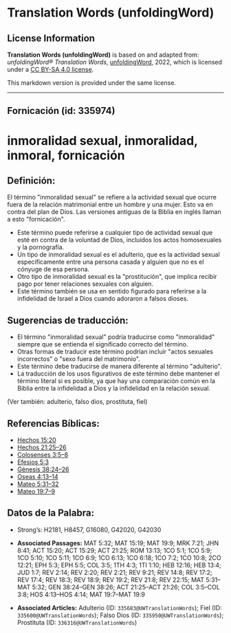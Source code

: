 # Translation Words (unfoldingWord)

## License Information

**Translation Words (unfoldingWord)** is based on and adapted from: _unfoldingWord® Translation Words_, [unfoldingWord](https://unfoldingword.org/utw), 2022, which is licensed under a [CC BY-SA 4.0 license](https://creativecommons.org/licenses/by-sa/4.0/legalcode.en).

This markdown version is provided under the same license.



--------------------------------

## Fornicación (id: 335974)

inmoralidad sexual, inmoralidad, inmoral, fornicación
=====================================================

Definición:
-----------

El término "inmoralidad sexual" se refiere a la actividad sexual que ocurre fuera de la relación matrimonial entre un hombre y una mujer. Esto va en contra del plan de Dios. Las versiones antiguas de la Biblia en inglés llaman a esto "fornicación".

* Este término puede referirse a cualquier tipo de actividad sexual que esté en contra de la voluntad de Dios, incluidos los actos homosexuales y la pornografía.
* Un tipo de inmoralidad sexual es el adulterio, que es la actividad sexual específicamente entre una persona casada y alguien que no es el cónyuge de esa persona.
* Otro tipo de inmoralidad sexual es la "prostitución", que implica recibir pago por tener relaciones sexuales con alguien.
* Este término también se usa en sentido figurado para referirse a la infidelidad de Israel a Dios cuando adoraron a falsos dioses.

Sugerencias de traducción:
--------------------------

* El término "inmoralidad sexual" podría traducirse como "inmoralidad" siempre que se entienda el significado correcto del término.
* Otras formas de traducir este término podrían incluir "actos sexuales incorrectos" o "sexo fuera del matrimonio".
* Este término debe traducirse de manera diferente al término "adulterio".
* La traducción de los usos figurativos de este término debe mantener el término literal si es posible, ya que hay una comparación común en la Biblia entre la infidelidad a Dios y la infidelidad en la relación sexual.

(Ver también: adulterio, falso dios, prostituta, fiel)

Referencias Bíblicas:
---------------------

* [Hechos 15:20](https://ref.ly/Acts15:20)
* [Hechos 21:25–26](https://ref.ly/Acts21:25-Acts21:26)
* [Colosenses 3:5–8](https://ref.ly/Col3:5-Col3:8)
* [Efesios 5:3](https://ref.ly/Eph5:3)
* [Génesis 38:24–26](https://ref.ly/Gen38:24-Gen38:26)
* [Oseas 4:13–14](https://ref.ly/Hos4:13-Hos4:14)
* [Mateo 5:31–32](https://ref.ly/Matt5:31-Matt5:32)
* [Mateo 19:7–9](https://ref.ly/Matt19:7-Matt19:9)

Datos de la Palabra:
--------------------

* Strong’s: H2181, H8457, G16080, G42020, G42030

* **Associated Passages:** MAT 5:32; MAT 15:19; MAT 19:9; MRK 7:21; JHN 8:41; ACT 15:20; ACT 15:29; ACT 21:25; ROM 13:13; 1CO 5:1; 1CO 5:9; 1CO 5:10; 1CO 5:11; 1CO 6:9; 1CO 6:13; 1CO 6:18; 1CO 7:2; 1CO 10:8; 2CO 12:21; EPH 5:3; EPH 5:5; COL 3:5; 1TH 4:3; 1TI 1:10; HEB 12:16; HEB 13:4; JUD 1:7; REV 2:14; REV 2:20; REV 2:21; REV 9:21; REV 14:8; REV 17:2; REV 17:4; REV 18:3; REV 18:9; REV 19:2; REV 21:8; REV 22:15; MAT 5:31–MAT 5:32; GEN 38:24–GEN 38:26; ACT 21:25–ACT 21:26; COL 3:5–COL 3:8; HOS 4:13–HOS 4:14; MAT 19:7–MAT 19:9
* **Associated Articles:** Adulterio (ID: `335683@UWTranslationWords`); Fiel (ID: `335600@UWTranslationWords`); Falso Dios (ID: `335950@UWTranslationWords`); Prostituta (ID: `336316@UWTranslationWords`)

